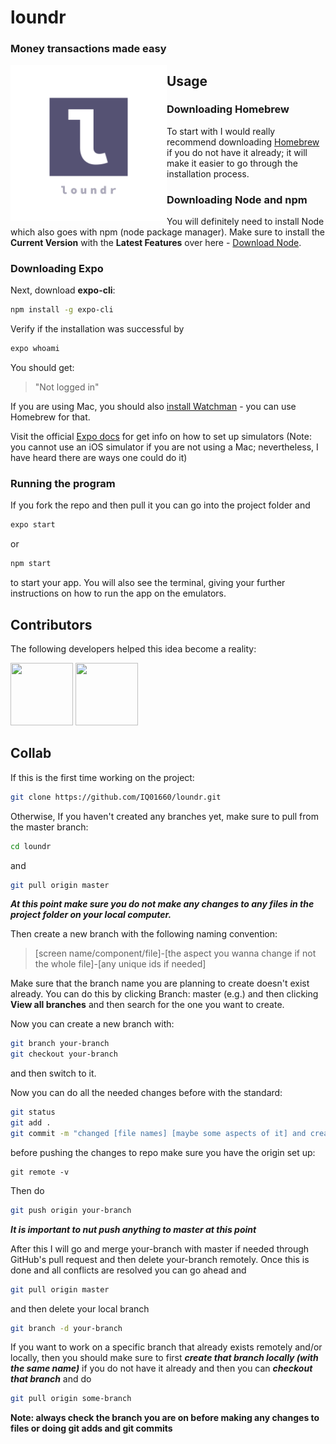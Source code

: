 # loundr
### Money transactions made easy

<img src="/assets/splash.png" width=250 align=left >

## Usage

### Downloading Homebrew
To start with I would really recommend downloading 
[Homebrew](https://brew.sh/) if you do not have it already; it will make it easier to go through the installation process.

### Downloading Node and npm
You will definitely need to install Node which also goes with npm (node package manager). Make sure to install the **Current Version** with the **Latest Features** over here - 
[Download Node](https://nodejs.org/en/).


### Downloading Expo
Next, download **expo-cli**:

```bash
npm install -g expo-cli
```
Verify if the installation was successful by
```bash
expo whoami
```
You should get:
> "Not logged in"

If you are using Mac, you should also [install Watchman](https://facebook.github.io/watchman/docs/install#buildinstall) - you can use Homebrew for that.

Visit the official [Expo docs](https://docs.expo.io/get-started/installation/) for get info on how to set up simulators
(Note: you cannot use an iOS simulator if you are not using a Mac; nevertheless, I have heard there are ways one could do it)

### Running the program
If you fork the repo and then pull it you can go into the project folder and
```bash
expo start
```
or
```bash
npm start
```
to start your app. You will also see the terminal, giving your further instructions on how to run the app on the emulators.


## Contributors
The following developers helped this idea become a reality:

<img src="https://avatars2.githubusercontent.com/u/34740725?s=400&u=15efe798db9cf249e596e47f2591dcadda0e6ec0&v=4" width="100" height="100">
<img src="https://avatars1.githubusercontent.com/u/29056703?s=460&u=c2932f32a8c593d5db91ab1ca6dac3967d226078&v=4" width="100" height="100">

## Collab
If this is the first time working on the project:
```bash
git clone https://github.com/IQ01660/loundr.git
```

Otherwise,
If you haven't created any branches yet,
make sure to pull from the master branch:
```bash
cd loundr
```
and

```bash
git pull origin master
```

***At this point make sure you do not make any changes to any files in the project folder on your local computer.***

Then create a new branch with the following naming convention:
> [screen name/component/file]-[the aspect you wanna change if not the whole file]-[any unique ids if needed]

Make sure that the branch name you are planning to create doesn't exist already.
You can do this by clicking Branch: master (e.g.) and then clicking **View all branches** and
then search for the one you want to create.

Now you can create a new branch with:
```bash
git branch your-branch
git checkout your-branch
```
and then switch to it.

Now you can do all the needed changes before with the standard:

```bash
git status
git add .
git commit -m "changed [file names] [maybe some aspects of it] and created [file names] / added some component in [file name]"
```

before pushing the changes to repo make sure you have the origin set up:
```
git remote -v
```

Then do
```bash
git push origin your-branch
```
***It is important to nut push anything to master at this point***

After this I will go and merge your-branch with master if needed
through GitHub's pull request and then delete your-branch remotely. 
Once this is done and all conflicts are resolved
you can go ahead and 

```bash
git pull origin master
```

and then delete your local branch
```bash
git branch -d your-branch
```

If you want to work on a specific branch that already exists remotely and/or locally,
then you should make sure to first ***create that branch locally (with the same name)*** 
if you do not have it already
and then you can ***checkout that branch*** and do
```bash
git pull origin some-branch
```

**Note: always check the branch you are on before making any changes to files or doing git adds and git commits**





